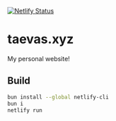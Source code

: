 [![Netlify Status](https://api.netlify.com/api/v1/badges/10889a9b-c148-488d-aecd-9a44e0cf6f46/deploy-status)](https://taevas.xyz)

# taevas.xyz

My personal website!

## Build

```bash
bun install --global netlify-cli
bun i
netlify run
```
